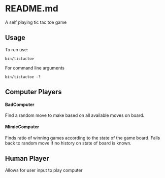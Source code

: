 # README.md

A self playing tic tac toe game



## Usage

To run use:

```
bin/tictactoe
```

For command line arguments

```
bin/tictactoe -?
```



## Computer Players

#### BadComputer

Find a random move to make based on all available moves on board.  


#### MimicComputer

Finds ratio of winning games according to the state of the game board.  Falls back to random move if no history on state of board is known.  




## Human Player

Allows for user input to play computer

